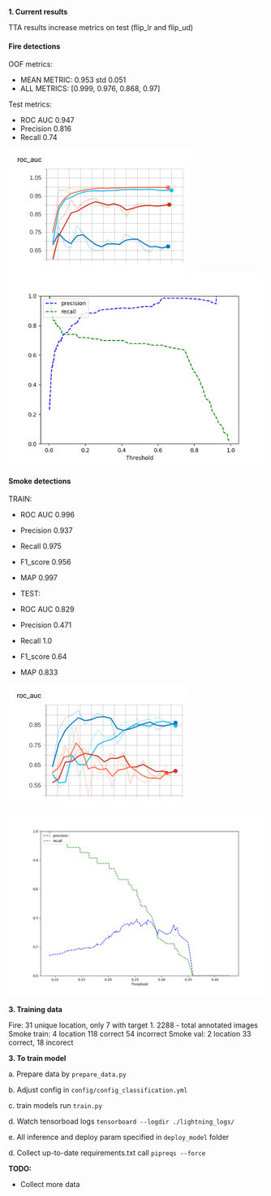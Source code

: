 **1. Current results**

TTA results increase metrics on test (flip_lr and flip_ud)

#### Fire detections

OOF metrics:
* MEAN METRIC: 0.953 std 0.051
* ALL METRICS: [0.999, 0.976, 0.868, 0.97]

Test metrics:
* ROC AUC 0.947
* Precision 0.816
* Recall 0.74

![Cross Val ROC AUC](./lightning_logs/image.png)
![Precision_recall_th_smoke](./lightning_logs/precision_recall_th_fire.png)

#### Smoke detections

TRAIN:

* ROC AUC 0.996
* Precision 0.937
* Recall 0.975
* F1_score 0.956
* MAP 0.997


* TEST:
* ROC AUC 0.829
* Precision 0.471
* Recall 1.0
* F1_score 0.64
* MAP 0.833


![Cross Val ROC AUC](./lightning_logs/smoke.png)
![Precision_recall_th_smoke](./lightning_logs/precision_recall_th_smoke.png)

**3. Training data**

Fire: 31 unique location, only 7 with target 1. 2288 - total annotated images 
Smoke train: 4 location 118 correct 54 incorrect
Smoke val: 2 location 33 correct, 18 incorect

**3. To train model**

 a. Prepare data by ```prepare_data.py```
 
 b. Adjust config in `config/config_classification.yml`
 
 c. train models run ``train.py``
 
 d. Watch tensorboad logs `tensorboard --logdir ./lightning_logs/`
 
 e. All inference and deploy param specified in `deploy_model` folder
 
 d. Collect up-to-date requirements.txt call `pipreqs --force`
 
 **TODO:**
 * Collect more data 
 
